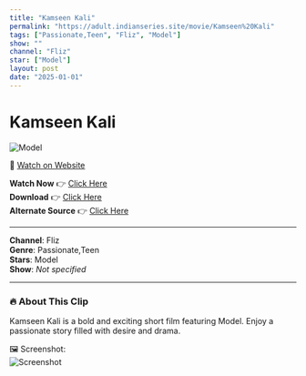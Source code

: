 ```yaml
---
title: "Kamseen Kali"
permalink: "https://adult.indianseries.site/movie/Kamseen%20Kali"
tags: ["Passionate,Teen", "Fliz", "Model"]
show: ""
channel: "Fliz"
star: ["Model"]
layout: post
date: "2025-01-01"
---
```


# Kamseen Kali

![Model](https://shorts.desisins.com/wp-content/uploads/2024/07/Kamseen-Kali-Fliz-DesiSins.com_.jpg)

🔗 [Watch on Website](https://adult.indianseries.site/movie/Kamseen%20Kali)

**Watch Now** 👉 [Click Here](https://adult.indianseries.site/movie/Kamseen%20Kali)  
**Download** 👉 [Click Here](https://adult.indianseries.site/movie/Kamseen%20Kali)  
**Alternate Source** 👉 [Click Here](https://adult.indianseries.site/movie/Kamseen%20Kali)

---

**Channel**: Fliz  
**Genre**: Passionate,Teen  
**Stars**: Model  
**Show**: *Not specified*

---

### 🔥 About This Clip

Kamseen Kali is a bold and exciting short film featuring Model. Enjoy a passionate story filled with desire and drama.
 
🖼️ Screenshot:  
![Screenshot](https://shorts.desisins.com/wp-content/uploads/2024/07/Kamseen-Kali-Fliz-DesiSins.com_.jpg)
